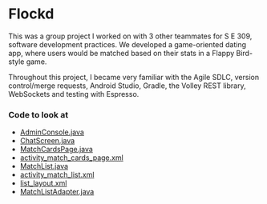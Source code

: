 # Flockd

This was a group project I worked on with 3 other teammates for S E 309, software development practices. We developed a game-oriented dating app, where users would be matched based on their stats in a Flappy Bird-style game.

Throughout this project, I became very familiar with the Agile SDLC, version control/merge requests, Android Studio, Gradle, the Volley REST library, WebSockets and testing with Espresso.

### Code to look at

- [AdminConsole.java](https://github.com/evanbrummer/portfolio/blob/main/Flockd/AdminConsole.java)
- [ChatScreen.java](https://github.com/evanbrummer/portfolio/blob/main/Flockd/ChatScreen.java)
- [MatchCardsPage.java](https://github.com/evanbrummer/portfolio/blob/main/Flockd/MatchCardsPage.java)
- [activity_match_cards_page.xml](https://github.com/evanbrummer/portfolio/blob/main/Flockd/activity_match_cards_page.xml)
- [MatchList.java](https://github.com/evanbrummer/portfolio/blob/main/Flockd/MatchList.java)
- [activity_match_list.xml](https://github.com/evanbrummer/portfolio/blob/main/Flockd/activity_match_list.xml)
- [list_layout.xml](https://github.com/evanbrummer/portfolio/blob/main/Flockd/list_layout.xml)
- [MatchListAdapter.java](https://github.com/evanbrummer/portfolio/blob/main/Flockd/MatchListAdapter.java)

